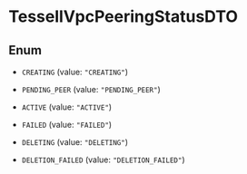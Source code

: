 

# TessellVpcPeeringStatusDTO

## Enum


* `CREATING` (value: `"CREATING"`)

* `PENDING_PEER` (value: `"PENDING_PEER"`)

* `ACTIVE` (value: `"ACTIVE"`)

* `FAILED` (value: `"FAILED"`)

* `DELETING` (value: `"DELETING"`)

* `DELETION_FAILED` (value: `"DELETION_FAILED"`)



